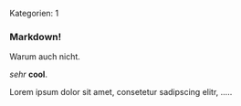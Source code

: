 Kategorien: 1

### Markdown!
Warum auch nicht.

*sehr* **cool**.

Lorem ipsum dolor sit amet, consetetur sadipscing elitr, .....